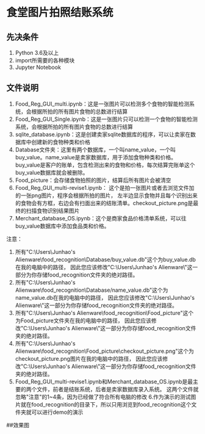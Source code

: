 # 食堂图片拍照结账系统
## 先决条件
1. Python 3.6及以上
2. import所需要的各种模块
3. Jupyter Notebook
## 文件说明
1. Food_Reg_GUI_multi.ipynb：这是一张图片可以检测多个食物的智能检测系统，会根据所拍的所有图片食物的总数进行结算
3. Food_Reg_GUI_Single.ipynb：这是一张图片只可以检测一个食物的智能检测系统，会根据所拍的所有图片食物的总数进行结算
4. sqlite_database.ipynb：这是创建卖家sqlite数据库的程序，可以让卖家在数据库中创建新的食物种类和价格
5. Database文件夹：这里有两个数据库，一个叫name_value，一个叫buy_value。name_value是卖家数据库，用于添加食物种类和价格。
buy_value是客户的账单，包含检测出来的食物和价格，每次结算完账单这个buy_value数据库就会被删除。
5. Food_picture：会存储食物拍照的图片，结算后所有图片会被清空
6. Food_Reg_GUI_multi-revise1.ipynb： 这个是拍一张图片或者去浏览文件加的一张png图片，程序会根据所拍的图片，
左半边显示食物并且每个识别出来的食物会有方框，右边会有扫面出来的结账清单。checkout_picture.png是最终的扫描食物识别结果图片
7. Merchant_database_OS.ipynb：这个是商家食品价格清单系统，可以往buy_value数据库中添加食品类和价格。

注意：
1. 所有"C:\\Users\\Junhao's Alienware\\food_recognition\\Database/buy_value.db"这个为buy_value.db在我的电脑中的路径，
因此您应该修改"C:\\Users\\Junhao's Alienware\\"这一部分为你存储food_recognition文件夹的绝对路径。
2. 所有"C:\\Users\\Junhao's Alienware\\food_recognition\\Database/name_value.db"这个为name_value.db在我的电脑中的路径，
因此您应该修改"C:\\Users\\Junhao's Alienware\\"这一部分为你存储food_recognition文件夹的绝对路径。
3. 所有"C:\\Users\\Junhao's Alienware\\food_recognition\\Food_picture"这个为Food_picture文件夹在我的电脑中的路径，
因此您应该修改"C:\\Users\\Junhao's Alienware\\"这一部分为你存储food_recognition文件夹的绝对路径。
4. 所有"C:\\Users\\Junhao's Alienware\\food_recognition\\Food_picture\\checkout_picture.png"这个为checkout_picture.png图片在我的电脑中的路径，
因此您应该修改"C:\\Users\\Junhao's Alienware\\"这一部分为你存储food_recognition文件夹的绝对路径。
5. Food_Reg_GUI_multi-revise1.ipynb和Merchant_database_OS.ipynb是最主要的两个文件，前者是结账系统，后者是卖家数据库录入系统。
这两个文件就忽略"注意"的1~4条，因为已经做了符合所有电脑的修改
6.作为演示的测试图片就在food_recognition的目录下，所以只用浏览到food_recognition这个文件夹就可以进行demo的演示

##效果图

